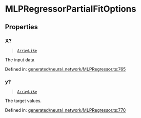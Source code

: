 # MLPRegressorPartialFitOptions

## Properties

### X?

> [`ArrayLike`](../types/ArrayLike.md)

The input data.

Defined in:  [generated/neural\_network/MLPRegressor.ts:765](https://github.com/transitive-bullshit/scikit-learn-ts/blob/122b3c0/packages/sklearn/src/generated/neural_network/MLPRegressor.ts#L765)

### y?

> [`ArrayLike`](../types/ArrayLike.md)

The target values.

Defined in:  [generated/neural\_network/MLPRegressor.ts:770](https://github.com/transitive-bullshit/scikit-learn-ts/blob/122b3c0/packages/sklearn/src/generated/neural_network/MLPRegressor.ts#L770)

